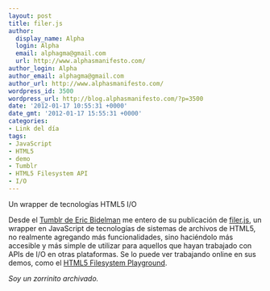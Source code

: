 ```yaml
---
layout: post
title: filer.js
author:
  display_name: Alpha
  login: Alpha
  email: alphagma@gmail.com
  url: http://www.alphasmanifesto.com/
author_login: Alpha
author_email: alphagma@gmail.com
author_url: http://www.alphasmanifesto.com/
wordpress_id: 3500
wordpress_url: http://blog.alphasmanifesto.com/?p=3500
date: '2012-01-17 10:55:31 +0000'
date_gmt: '2012-01-17 15:55:31 +0000'
categories:
- Link del día
tags:
- JavaScript
- HTML5
- demo
- Tumblr
- HTML5 Filesystem API
- I/O
---
```


Un wrapper de tecnologías HTML5 I/O

Desde el [Tumblr de Eric Bidelman](http://ericbidelman.tumblr.com/post/14866798359/introducing-filer-js) me entero de su publicación de [filer.js](https://github.com/ebidel/filer.js), un wrapper en JavaScript de tecnologías de sistemas de archivos de HTML5, no realmente agregando más funcionalidades, sino haciéndolo más accesible y más simple de utilizar para aquellos que hayan trabajado con APIs de I/O en otras plataformas. Se lo puede ver trabajando online en sus demos, como el [HTML5 Filesystem Playground](http://html5-demos.appspot.com/static/filesystem/filer.js/demos/index.html).

_Soy un zorrinito archivado._
